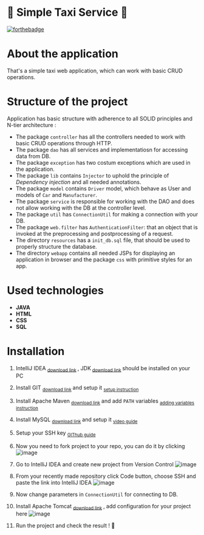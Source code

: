 ﻿# :oncoming_taxi: Simple Taxi Service :oncoming_taxi:
[![forthebadge](https://forthebadge.com/images/badges/made-with-java.svg)](https://forthebadge.com)
# About the application

That's a simple taxi web application, which can work with basic CRUD operations.
# Structure of the project

Application has basic structure with adherence to all SOLID principles and N-tier architecture :
* The package `controller` has all the controllers needed to work with basic CRUD operations through HTTP.
* The package `dao` has all services and implementatiosn for accessing data from DB.
* The package `exception` has two costum exceptions which are used in the application. 
* The package `lib` contains `Injector` to uphold the principle of *Dependency injection* and all needed annotations.
* The package `model` contains `Driver` model, which behave as User and models of `Car` and `Manufacturer`.
* The package `service` is responsible for working with the DAO and does not allow working with the DB at the controller level.
* The package `util` has `ConnectionUtil` for making a connection with your DB.
* The package `web.filter` has `AuthenticationFilter`: that an object that is invoked at the preprocessing and postprocessing of a request.
* The directory `resources` has a `init_db.sql` file, that should be used to properly structure the database.
* The directory `webapp` contains all needed JSPs for displaying an application in browser and the package `css` with primitive styles for an app.

# Used technologies
* **JAVA**
* **HTML**
* **CSS**
* **SQL**

# Installation
1. IntelliJ IDEA <sub> [download link](https://www.jetbrains.com/idea/download/#section=windows) </sub>, JDK<sub> [download link](https://www.oracle.com/cis/java/technologies/javase/jdk11-archive-downloads.html) </sub> should be installed on your PC

2. Install GIT <sub> [download link](https://git-scm.com/downloads) </sub> and setup it <sub> [setup instruction](https://githowto.com/setup)

3. Install Apache Maven <sub> [download link](https://maven.apache.org/install.html) </sub> and add `PATH` variables <sub> [adding variables instruction](https://stackoverflow.com/questions/45119595/how-to-add-maven-to-the-path-variable) </sub>

4. Install MySQL <sub> [download link](https://dev.mysql.com/downloads/installer/) </sub> and setup it <sub> [video guide](https://www.youtube.com/watch?v=6MvJsqloIco) </sub>

5. Setup your SSH key <sub> [GIThub guide](https://docs.github.com/ru/authentication/connecting-to-github-with-ssh/adding-a-new-ssh-key-to-your-github-account) </sub>

6. Now you need to fork project to your repo, you can do it by clicking ![image](https://user-images.githubusercontent.com/118058456/227191760-e5238095-4b06-4076-ba0e-464717de2fcb.png)

7. Go to IntelliJ IDEA and create new project from Version Control  ![image](https://user-images.githubusercontent.com/118058456/227191922-30c60041-3181-470b-9ca9-e53e4aef7eaf.png)

8. From your recently made repository click Code button, choose SSH and paste the link into IntelliJ IDEA ![image](https://user-images.githubusercontent.com/118058456/227192265-c8d209e6-1ad6-4ac0-8827-1649eabd7c2a.png)

9. Now change parameters in `ConnectionUtil` for connecting to DB.

10. Install Apache Tomcat <sub> [download link](https://tomcat.apache.org/download-90.cgi) </sub>, add configuration for your project here ![image](https://user-images.githubusercontent.com/118058456/227192947-02e1e248-78d0-4085-a748-1ca2804f2409.png)

11. Run the project and check the result ! :see_no_evil:

